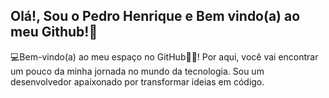 ## Olá!, Sou o Pedro Henrique e Bem vindo(a) ao meu Github!👋

💻Bem-vindo(a) ao meu espaço no GitHub🌟🌟! Por aqui, você vai encontrar um pouco da minha jornada no mundo da tecnologia. Sou um desenvolvedor apaixonado por transformar ideias em código.






##




